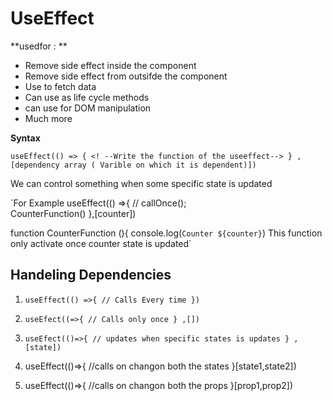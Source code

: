 
# UseEffect

**usedfor  : **

- Remove side effect inside the component
- Remove side effect from outsifde the component
- Use to fetch data 
- Can use as life cycle methods
- can use for DOM manipulation
- Much more


**Syntax**

`useEffect(() => {
    <! --Write the function of the useeffect-->
 } , [dependency array ( Varible on which it is dependent)])`



 We can control something when some specific state is updated

 `For Example
 useEffect(() =>{
    // callOnce();\
    CounterFunction()
  },[counter])

  function CounterFunction (){
    console.log(`Counter ${counter}`)
    This function only activate once counter state is updated`



## Handeling Dependencies

1. `useEffect(() =>{
    // Calls Every time
  })`

2. `useEfect((=>{
   // Calls only once
    } ,[])`  

3. `useEfect(()=>{
    // updates when specific states is updates
  } ,[state])`

4. useEffect(()=>{
    //calls on changon both the states
    }[state1,state2])
5. useEffect(()=>{
    //calls on changon both the props
    }[prop1,prop2])